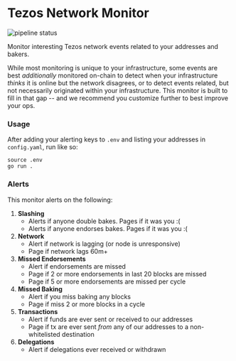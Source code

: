 Tezos Network Monitor
=====================

![pipeline status](https://gitlab.com/polychainlabs/tezos-network-monitor/badges/master/pipeline.svg)


Monitor interesting Tezos network events related to your addresses and bakers.

While most monitoring is unique to your infrastructure, some events are best _additionally_ monitored on-chain to detect when your infrastructure _thinks_ it is online but the network disagrees, or to detect events related, but not necessarily originated within your infrastructure.  This monitor is built to fill in that gap -- and we recommend you customize further to best improve your ops.

### Usage

After adding your alerting keys to `.env` and listing your addresses in `config.yaml`, run like so:

```shell
source .env
go run .
```

### Alerts

This monitor alerts on the following:

1. **Slashing**
   - Alerts if anyone double bakes.  Pages if it was you :(
   - Alerts if anyone endorses bakes.  Pages if it was you :(
2. **Network** 
   - Alert if network is lagging (or node is unresponsive)
   - Page if network lags 60m+
3. **Missed Endorsements**
   - Alert if endorsements are missed
   - Page if 2 or more endorsements in last 20 blocks are missed
   - Page if 5 or more endorsements are missed per cycle
4. **Missed Baking**
   - Alert if you miss baking any blocks
   - Page if miss 2 or more blocks in a cycle
5. **Transactions**
   - Alert if funds are ever sent or received to our addresses
   - Page if tx are ever sent _from_ any of our addresses to a non-whitelisted destination
6. **Delegations**
   - Alert if delegations ever received or withdrawn
